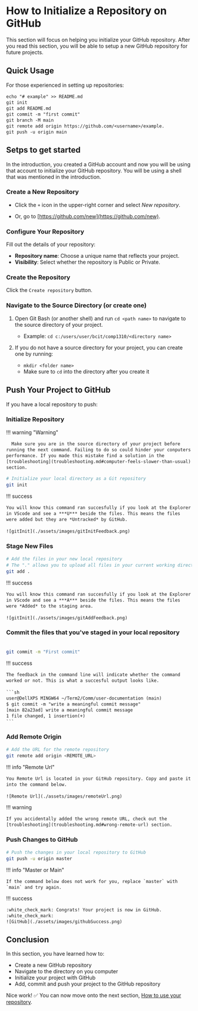 # How to Initialize a Repository on GitHub

This section will focus on helping you initialize your GitHub repository. After you read this section, you will be able to setup a new GitHub repository for future projects.

## Quick Usage

For those experienced in setting up repositories:

```
echo "# example" >> README.md
git init
git add README.md
git commit -m "first commit"
git branch -M main
git remote add origin https://github.com/<username>/example.
git push -u origin main
```

## Setps to get started

In the introduction, you created a GitHub account and now you will be using that account to initialize your GitHub repository. You will be using a shell that was mentioned in the introduction.

### Create a New Repository

- Click the `+` icon in the upper-right corner and select _New repository_.

- Or, go to [https://github.com/new](https://github.com/new).

### Configure Your Repository

Fill out the details of your repository:

- **Repository name**: Choose a unique name that reflects your project.
- **Visibility**: Select whether the repository is Public or Private.

### Create the Repository

Click the `Create repository` button.

### Navigate to the Source Directory (or create one)

1. Open Git Bash (or another shell) and run `cd <path name>` to navigate to the source directory of your project. 
   
    - Example: `cd c:/users/user/bcit/comp1310/<directory name>`

2. If you do not have a source directory for your project, you can create one by running:

    - `mkdir <folder name>`
    - Make sure to `cd` into the directory after you create it

## Push Your Project to GitHub

If you have a local repository to push:

### Initialize Repository

!!! warning "Warning"

      Make sure you are in the source directory of your project before running the next command. Failing to do so could hinder your conputers performance. If you made this mistake find a solution in the [troubleshooting](troubleshooting.md#computer-feels-slower-than-usual) section.

```sh
# Initialize your local directory as a Git repository
git init
```

!!! success

    You will know this command ran succesfully if you look at the Explorer in VScode and see a ***U*** beside the files. This means the files were added but they are *Untracked* by GitHub. 

    ![gitInit](./assets/images/gitInitFeedback.png)

### Stage New Files

```sh
# Add the files in your new local repository
# The "." allows you to upload all files in your current working directory.
git add .
```

!!! success

    You will know this command ran succesfully if you look at the Explorer in VScode and see a ***A*** beside the files. This means the files were *Added* to the staging area.

    ![gitInit](./assets/images/gitAddFeedback.png)

### Commit the files that you've staged in your local repository

```sh

git commit -m "First commit"

```

!!! success

    The feedback in the command line will indicate whether the command worked or not. This is what a succesful output looks like.

    ```sh
    user@DellXPS MINGW64 ~/Term2/Comm/user-documentation (main)
    $ git commit -m "write a meaningful commit message"
    [main 82a23ad] write a meaningful commit message
    1 file changed, 1 insertion(+)
    ```

### Add Remote Origin

```sh
# Add the URL for the remote repository
git remote add origin <REMOTE_URL>
```

!!! info "Remote Url"

    You Remote Url is located in your GitHub repository. Copy and paste it into the command below.

    ![Remote Url](./assets/images/remoteUrl.png)

!!! warning

    If you accidentally added the wrong remote URL, check out the [troubleshooting](troubleshooting.md#wrong-remote-url) section. 

### Push Changes to GitHub

```sh
# Push the changes in your local repository to GitHub
git push -u origin master
```

!!! info "Master or Main"

    If the command below does not work for you, replace `master` with `main` and try again.

!!! success

    :white_check_mark: Congrats! Your project is now in GitHub. :white_check_mark:
    ![GitHub](./assets/images/githubSuccess.png)

## Conclusion

In this section, you have learned how to:

- Create a new GitHub repository
- Navigate to the directory on you computer
- Initialize your project with GitHub
- Add, commit and push your project to the GitHub repository

Nice work! :white_check_mark: You can now move onto the next section, [How to use your repository](useRepo.md).
